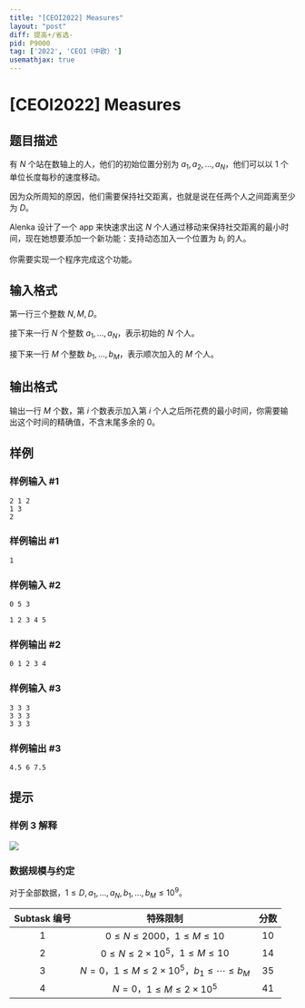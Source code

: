 ```yaml
---
title: "[CEOI2022] Measures"
layout: "post"
diff: 提高+/省选-
pid: P9000
tag: ['2022', 'CEOI（中欧）']
usemathjax: true
---
```


# [CEOI2022] Measures
## 题目描述

有 $N$ 个站在数轴上的人，他们的初始位置分别为 $a_1,a_2,\ldots,a_N$，他们可以以 $1$ 个单位长度每秒的速度移动。

因为众所周知的原因，他们需要保持社交距离，也就是说在任两个人之间距离至少为 $D$。

Alenka 设计了一个 app 来快速求出这 $N$ 个人通过移动来保持社交距离的最小时间，现在她想要添加一个新功能：支持动态加入一个位置为 $b_i$ 的人。

你需要实现一个程序完成这个功能。
## 输入格式

第一行三个整数 $N,M,D$。

接下来一行 $N$ 个整数 $a_1,\ldots,a_N$，表示初始的 $N$ 个人。

接下来一行 $M$ 个整数 $b_1,\ldots,b_M$，表示顺次加入的 $M$ 个人。
## 输出格式

输出一行 $M$ 个数，第 $i$ 个数表示加入第 $i$ 个人之后所花费的最小时间，你需要输出这个时间的精确值，不含末尾多余的 $0$。
## 样例

### 样例输入 #1
```
2 1 2
1 3
2
```
### 样例输出 #1
```
1
```
### 样例输入 #2
```
0 5 3

1 2 3 4 5
```
### 样例输出 #2
```
0 1 2 3 4
```
### 样例输入 #3
```
3 3 3
3 3 3
3 3 3
```
### 样例输出 #3
```
4.5 6 7.5
```
## 提示

### 样例 3 解释

![](https://cdn.luogu.com.cn/upload/image_hosting/f3fmckzt.png)

### 数据规模与约定

对于全部数据，$1\le D,a_1,\ldots,a_N,b_1,\ldots,b_M\le 10^9$。

| Subtask 编号 |                         特殊限制                         | 分数 |
| :----------: | :-----------------------------------------------------: | :--: |
|     $1$      |            $0\le N\le 2000$，$1\le M\le 10$             | $10$ |
|     $2$      |        $0\le N\le 2\times 10^5$，$1\le M\le 10$         | $14$ |
|     $3$      | $N=0$，$1\le M\le 2\times 10^5$，$b_1\le \cdots\le b_M$ | $35$ |
|     $4$      |             $N=0$，$1\le M\le 2\times 10^5$             | $41$ |
